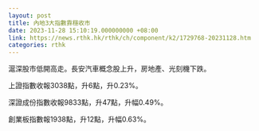 ```yaml
---
layout: post
title: 內地3大指數靠穩收市
date: 2023-11-28 15:10:19.000000000 +08:00
link: https://news.rthk.hk/rthk/ch/component/k2/1729768-20231128.htm
categories: rthk
---
```


滬深股市低開高走。長安汽車概念股上升，房地產、光刻機下跌。

上證指數收報3038點，升6點，升0.23%。

深證成份指數收報9833點，升47點，升幅0.49%。

創業板指數報1938點，升12點，升幅0.63%。
